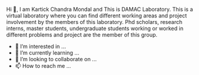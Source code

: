Hi 👋, I am Kartick Chandra Mondal and This is DAMAC Laboratory. This is a virtual laboratory where you can find 
different working areas and project involvement by the members of this laboratory. Phd scholars, research interns, 
master students, undergraduate students working or worked in different problems and project are the member of this 
group.

- 👀 I’m interested in ...
- 🌱 I’m currently learning ...
- 💞️ I’m looking to collaborate on ...
- 📫 How to reach me ...

<!---
damaclab/damaclab is a ✨ special ✨ repository because its `README.md` (this file) appears on your GitHub profile.
You can click the Preview link to take a look at your changes.
--->
